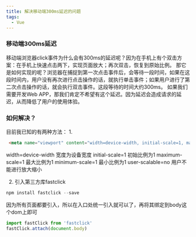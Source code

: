 ```yaml
---
title: 解决移动端300ms延迟的问题
tags:
  - Vue
---
```


### 移动端300ms延迟

  移动端浏览器click事件为什么会有300ms的延迟呢？因为在手机上有个双击方案：在手机上快速点击两下，实现页面放大；再次双击，恢复到原始比例。
  那它是如何实现的呢？浏览器在捕捉到第一次点击事件后，会等待一段时间，如果在这段时间内，用户没有再次进行点击操作的话，就执行单击事件；如果用户进行了第二次点击操作的话，就会执行双击事件。这段等待的时间大约300ms。<!-- more -->
  如果我们需要开发Web APP，那我们肯定不希望有这个延迟。因为延迟会造成请求的延迟，从而降低了用户的使用体验。

### 如何解决？

  目前我已知的有两种方法：
  1. 
  ```html
   <meta name="viewport" content="width=device-width, initial-scale=1, maximum-scale=1,minimum-scale=1, user-scalable=no">
  ```

  width=device-width 宽度为设备宽度 initial-scale=1 初始比例为1 maximum-scale=1 最大比例为1 minimum-scale=1 最小比例为1 user-scalable=no 用户不能进行放大缩小

  2. 引入第三方库fastclick
  ```js
  npm install fastclick --save

  ```
  因为所有页面都要引入，所以在入口处统一引入就可以了，再将其绑定到body这个dom上即可
  ```js
  import fastClick from 'fastclick'
  fastClick.attach(document.body)
  ```

